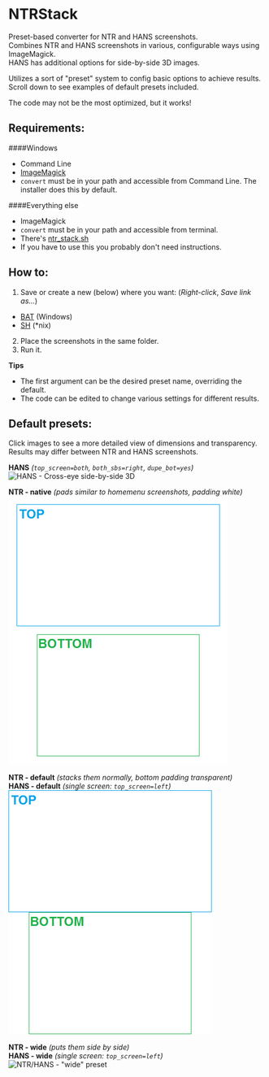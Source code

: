 # NTRStack
Preset-based converter for NTR and HANS screenshots.    
Combines NTR and HANS screenshots in various, configurable ways using ImageMagick.    
HANS has additional options for side-by-side 3D images.

Utilizes a sort of "preset" system to config basic options to achieve results.    
Scroll down to see examples of default presets included.

The code may not be the most optimized, but it works!

Requirements:
----
####Windows
- Command Line
- [ImageMagick](http://imagemagick.org/script/binary-releases.php#windows)
 - `convert` must be in your path and accessible from Command Line. The installer does this by default.

####Everything else
- ImageMagick
 - `convert` must be in your path and accessible from terminal.
- There's [ntr_stack.sh](https://raw.githubusercontent.com/RePod/NTRStack/master/ntr_stack.sh)
 - If you have to use this you probably don't need instructions.

How to:
----
1. Save or create a new (below) where you want: (*Right-click*, *Save link as...*)
 - [BAT](https://raw.githubusercontent.com/RePod/NTRStack/master/ntr_stack.bat) (Windows)
 - [SH](https://raw.githubusercontent.com/RePod/NTRStack/master/ntr_stack.sh) (*nix) 
2. Place the screenshots in the same folder.
4. Run it.

**Tips**
 - The first argument can be the desired preset name, overriding the default.
 - The code can be edited to change various settings for different results.

Default presets:
----
Click images to see a more detailed view of dimensions and transparency.    
Results may differ between NTR and HANS screenshots.

**HANS** *(`top_screen=both`, `both_sbs=right`, `dupe_bot=yes`)*      
![HANS - Cross-eye side-by-side 3D](sample/sbs.png)

**NTR - native** *(pads similar to homemenu screenshots, padding white)*    
![NTR - "native" preset](sample/HNI_0000.png)

**NTR - default** *(stacks them normally, bottom padding transparent)*    
**HANS - default** *(single screen: `top_screen=left`)*    
![NTR/HANS - "default" preset](sample/scr_0000.png)

**NTR - wide** *(puts them side by side)*    
**HANS - wide** *(single screen: `top_screen=left`)*    
![NTR/HANS - "wide" preset](sample/wide_0000.png)
